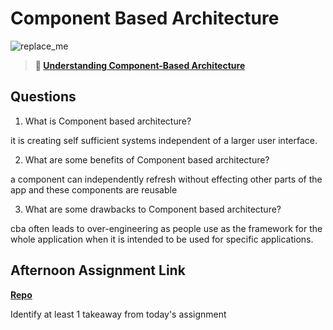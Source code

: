 # Component Based Architecture

![replace_me](https://codeworks.blob.core.windows.net/public/assets/img/illustrations/placeholder.svg)

> **📖 [Understanding Component-Based Architecture](https://codeworksacademy.com/fs-student-guide/resources/wk6/01-Component-Based-Architecture)**

## Questions

1. What is Component based architecture?

it is creating self sufficient systems independent of a larger user interface.

2. What are some benefits of Component based architecture?

a component can independently refresh without effecting other parts of the app and these components are reusable

3. What are some drawbacks to Component based architecture?

cba often leads to over-engineering as people use as the framework for the whole application when it is intended to be used for specific applications.

## Afternoon Assignment Link

**[Repo](https://github.com/BoiseCodeWorks/vue-playground)**

Identify at least 1 takeaway from today's assignment
